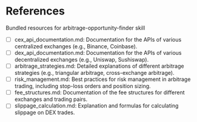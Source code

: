 # References

Bundled resources for arbitrage-opportunity-finder skill

- [ ] cex_api_documentation.md: Documentation for the APIs of various centralized exchanges (e.g., Binance, Coinbase).
- [ ] dex_api_documentation.md: Documentation for the APIs of various decentralized exchanges (e.g., Uniswap, Sushiswap).
- [ ] arbitrage_strategies.md: Detailed explanations of different arbitrage strategies (e.g., triangular arbitrage, cross-exchange arbitrage).
- [ ] risk_management.md: Best practices for risk management in arbitrage trading, including stop-loss orders and position sizing.
- [ ] fee_structures.md: Documentation of the fee structures for different exchanges and trading pairs.
- [ ] slippage_calculation.md: Explanation and formulas for calculating slippage on DEX trades.
